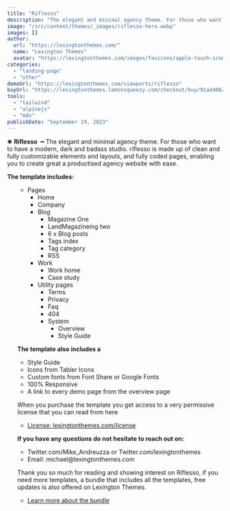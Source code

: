 ```yaml
---
title: "Riflesso"
description: "The elegant and minimal agency theme. For those who want to have a modern, dark and badass studio."
image: "/src/content/themes/_images/riflesso-hero.webp"
images: []
author:
  url: "https://lexingtonthemes.com/"
  name: "Lexington Themes"
  avatar: "https://lexingtonthemes.com/images/favicons/apple-touch-icon.png"
categories:
  - "landing-page"
  - "other"
demoUrl: "https://lexingtonthemes.com/viewports/riflesso"
buyUrl: "https://lexingtonthemes.lemonsqueezy.com/checkout/buy/91ad4062-e859-4d98-9e67-5331bb4d095c"
tools:
  - "tailwind"
  - "alpinejs"
  - "mdx"
publishDate: "September 19, 2023"
---
```


<p>✺&nbsp;<strong>Riflesso </strong>&nbsp;━&nbsp;The elegant and minimal agency theme. For those who want to have a modern, dark and badass studio. riflesso is made up of clean and fully customizable elements and layouts, and fully coded pages, enabling you to create great a productised agency website with ease.

</p>
<p><strong>The template includes:</strong></p>
<ul>
<ul>
  <li>Pages
    <ul>
      <li>Home</li>
      <li>Company</li>
      <li>Blog
        <ul>
          <li>Magazine One</li>
          <li>LandMagazineing two</li>
          <li>6 x Blog posts</li>
          <li>Tags index</li>
          <li>Tag category</li>
          <li>RSS</li>
        </ul>
      </li>
      <li>Work
        <ul>
          <li>Work home</li>
          <li>Case study</li>
        </ul>
      </li>
      <li>Utility pages
        <ul>
          <li>Terms</li>
          <li>Privacy</li>
          <li>Faq</li>
          <li>404</li>
          <li>System
            <ul>
              <li>Overview</li>
              <li>Style Guide</li>
            </ul>
          </li>
        </ul>
      </li>
    </ul>
  </li>
</ul>
<p><strong>The template also includes a</strong></p>
<ul>
  <li>Style Guide</li>
  <li>Icons from Tabler Icons</li>
  <li>Custom fonts from Font Share or Google Fonts</li>
  <li>100%&nbsp;Responsive</li>
  <li>A link to every demo page from the overview page</li>
</ul>
<p>When you purchase the template you get access to a very permissive license that you can read from here</p>
<ul>
  <li><a href="https://lexingtonthemes.com/license/" rel="noopener noreferrer" target="_blank">License: lexingtonthemes.com/license</a></li>
</ul>
<p><strong>If you have any questions do not hesitate to reach out on:</strong></p>
<ul>
  <li>Twitter.com/Mike_Andreuzza or&nbsp;Twitter.com/lexingtonthemes</li>
  <li>Email: michael@lexingtonthemes.com</li>
</ul>
<p>Thank you so much for reading and showing interest on Riflesso, if you need more templates, a bundle that includes all the templates, free updates is also offered on Lexington Themes.&nbsp;</p>
<ul>
  <li><a href="https://lexingtonthemes.com/pricing/" rel="noopener noreferrer" target="_blank">Learn more about the bundle</a></li>
</ul>
